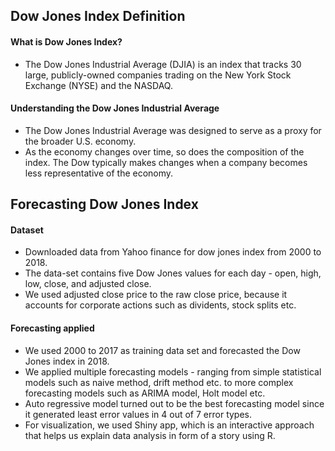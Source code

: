 ## Dow Jones Index Definition 
#### What is Dow Jones Index?

- The Dow Jones Industrial Average (DJIA) is an index that tracks 30 large, publicly-owned companies trading on the New York Stock Exchange   (NYSE) and the NASDAQ. 

#### Understanding the Dow Jones Industrial Average
- The Dow Jones Industrial Average was designed to serve as a proxy for the broader U.S. economy.
- As the economy changes over time, so does the composition of the index. The Dow typically makes changes when a company becomes less 
  representative of the economy. 
  
## Forecasting Dow Jones Index

#### Dataset
- Downloaded data from Yahoo finance for dow jones index from 2000 to 2018.
- The data-set contains five Dow Jones values for each day - open, high, low, close, and adjusted close.
- We used adjusted close price to the raw close price, because it accounts for corporate actions such as dividents, stock splits etc.

#### Forecasting applied
- We used 2000 to 2017 as training data set and forecasted the Dow Jones index in 2018.
- We applied multiple forecasting models - ranging from simple statistical models such as naive method, drift method etc. to more complex
  forecasting models such as ARIMA model, Holt model etc.
- Auto regressive model turned out to be the best forecasting model since it generated least error values in 4 out of 7 error types.
- For visualization, we used Shiny app, which is an interactive approach that helps us explain data analysis in form of a story using R.

